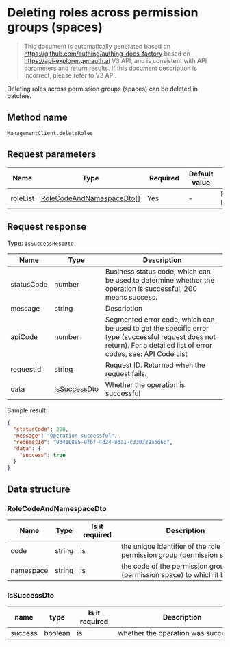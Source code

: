 # Deleting roles across permission groups (spaces)

<!--
Warning ⚠️:
Do not modify this document directly,
https://github.com/Authing/authing-docs-factory
Use this project to generate
-->

<LastUpdated />

> This document is automatically generated based on https://github.com/authing/authing-docs-factory based on https://api-explorer.genauth.ai V3 API, and is consistent with API parameters and return results. If this document description is incorrect, please refer to V3 API.

Deleting roles across permission groups (spaces) can be deleted in batches.

## Method name

`ManagementClient.deleteRoles`

## Request parameters

| Name     | Type                                                             | <div style="width:80px">Required</div> | <div style="width:60px">Default value</div> | <div style="width:300px">Description</div>           | <div style="width:200px">Sample value</div> |
| -------- | ---------------------------------------------------------------- | -------------------------------------- | ------------------------------------------- | ---------------------------------------------------- | ------------------------------------------- |
| roleList | <a href="#RoleCodeAndNamespaceDto">RoleCodeAndNamespaceDto[]</a> | Yes                                    | -                                           | Role code and namespace list Array length limit: 50. |                                             |

## Request response

Type: `IsSuccessRespDto`

| Name       | Type                                     | Description                                                                                                                                                                                                                                                                                                                                  |
| ---------- | ---------------------------------------- | -------------------------------------------------------------------------------------------------------------------------------------------------------------------------------------------------------------------------------------------------------------------------------------------------------------------------------------------- |
| statusCode | number                                   | Business status code, which can be used to determine whether the operation is successful, 200 means success.                                                                                                                                                                                                                                 |
| message    | string                                   | Description                                                                                                                                                                                                                                                                                                                                  |
| apiCode    | number                                   | Segmented error code, which can be used to get the specific error type (successful request does not return). For a detailed list of error codes, see: [API Code List](https://api-explorer.genauth.ai/?tag=group/%E5%BC%80%E5%8F%91%E5%87%86%E5%A4%87#tag/%E5%BC%80%E5%8F%91%E5%87%86%E5%A4%87/%E9%94%99%E8%AF%AF%E5%A4%84%E7%90%86/apiCode) |
| requestId  | string                                   | Request ID. Returned when the request fails.                                                                                                                                                                                                                                                                                                 |
| data       | <a href="#IsSuccessDto">IsSuccessDto</a> | Whether the operation is successful                                                                                                                                                                                                                                                                                                          |

Sample result:

```json
{
  "statusCode": 200,
  "message": "Operation successful",
  "requestId": "934108e5-9fbf-4d24-8da1-c330328abd6c",
  "data": {
    "success": true
  }
}
```

## Data structure

### <a id="RoleCodeAndNamespaceDto"></a> RoleCodeAndNamespaceDto

| Name      | Type   | <div style="width:80px">Is it required</div> | <div style="width:300px">Description</div>                                   | <div style="width:200px">Sample value</div> |
| --------- | ------ | -------------------------------------------- | ---------------------------------------------------------------------------- | ------------------------------------------- |
| code      | string | is                                           | the unique identifier of the role in the permission group (permission space) | `manager`                                   |
| namespace | string | is                                           | the code of the permission group (permission space) to which it belongs      | `system`                                    |

### <a id="IsSuccessDto"></a> IsSuccessDto

| name    | type    | <div style="width:80px">Is it required</div> | <div style="width:300px">Description</div> | <div style="width:200px">Sample value</div> |
| ------- | ------- | -------------------------------------------- | ------------------------------------------ | ------------------------------------------- |
| success | boolean | is                                           | whether the operation was successful       | `true`                                      |
